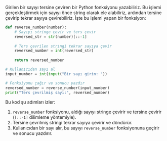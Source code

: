 Girilen bir sayıyı tersine çeviren bir Python fonksiyonu yazabiliriz. Bu işlemi gerçekleştirmek için sayıyı önce string olarak ele alabiliriz, ardından tersine çevirip tekrar sayıya çevirebiliriz. İşte bu işlemi yapan bir fonksiyon:

```python
def reverse_number(number):
    # Sayıyı stringe çevir ve ters çevir
    reversed_str = str(number)[::-1]
    
    # Ters çevrilen stringi tekrar sayıya çevir
    reversed_number = int(reversed_str)
    
    return reversed_number

# Kullanıcıdan sayı al
input_number = int(input("Bir sayı girin: "))

# Fonksiyonu çağır ve sonucu yazdır
reversed_number = reverse_number(input_number)
print("Ters çevrilmiş sayı:", reversed_number)
```

Bu kod şu adımları izler:
1. `reverse_number` fonksiyonu, aldığı sayıyı stringe çevirir ve tersine çevirir (`[::-1]` dilimleme yöntemiyle).
2. Tersine çevrilmiş stringi tekrar sayıya çevirir ve döndürür.
3. Kullanıcıdan bir sayı alır, bu sayıyı `reverse_number` fonksiyonuna geçirir ve sonucu yazdırır.